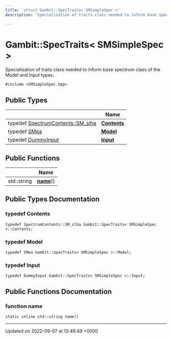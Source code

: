 ```yaml
---
title: 'struct Gambit::SpecTraits< SMSimpleSpec >'
description: 'Specialisation of traits class needed to inform base spectrum class of the Model and Input types. '

---
```


# Gambit::SpecTraits< SMSimpleSpec >





Specialisation of traits class needed to inform base spectrum class of the Model and Input types. 


`#include <SMSimpleSpec.hpp>`

## Public Types

|                | Name           |
| -------------- | -------------- |
| typedef [SpectrumContents::SM_slha](/documentation/code/classes/structgambit_1_1spectrumcontents_1_1sm__slha/) | **[Contents](/documentation/code/classes/structgambit_1_1spectraits_3_01smsimplespec_01_4/#typedef-contents)**  |
| typedef [SMea](/documentation/code/classes/classgambit_1_1smea/) | **[Model](/documentation/code/classes/structgambit_1_1spectraits_3_01smsimplespec_01_4/#typedef-model)**  |
| typedef [DummyInput](/documentation/code/classes/classgambit_1_1dummyinput/) | **[Input](/documentation/code/classes/structgambit_1_1spectraits_3_01smsimplespec_01_4/#typedef-input)**  |

## Public Functions

|                | Name           |
| -------------- | -------------- |
| std::string | **[name](/documentation/code/classes/structgambit_1_1spectraits_3_01smsimplespec_01_4/#function-name)**() |

## Public Types Documentation

### typedef Contents

```
typedef SpectrumContents::SM_slha Gambit::SpecTraits< SMSimpleSpec >::Contents;
```


### typedef Model

```
typedef SMea Gambit::SpecTraits< SMSimpleSpec >::Model;
```


### typedef Input

```
typedef DummyInput Gambit::SpecTraits< SMSimpleSpec >::Input;
```


## Public Functions Documentation

### function name

```
static inline std::string name()
```


-------------------------------

Updated on 2022-09-07 at 13:49:49 +0000